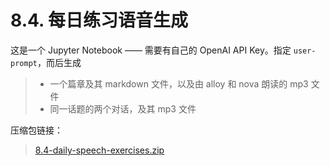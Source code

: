 # 8.4. 每日练习语音生成

这是一个 Jupyter Notebook —— 需要有自己的 OpenAI API Key。指定 `user-prompt`，而后生成

> * 一个篇章及其 markdown 文件，以及由 alloy 和 nova 朗读的 mp3 文件
> * 同一话题的两个对话，及其 mp3 文件

压缩包链接：

> [8.4-daily-speech-exercises.zip](https://1000h.org/jupyter-notebooks/8.4-daily-speech-exercises.zip)
